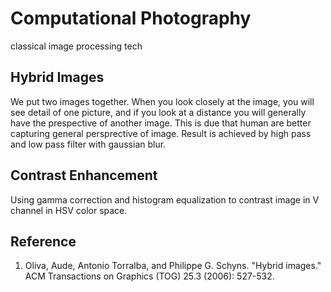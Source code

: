 # Computational Photography

classical image processing tech

## Hybrid Images

We put two images together. When you look closely at the image, you will see detail of one picture, and if you look at a distance you will generally have the prespective of another image. This is due that human are better capturing general persprective of image. Result is achieved by high pass and low pass filter with gaussian blur.

## Contrast Enhancement

Using gamma correction and histogram equalization to contrast image in V channel in HSV color space.

## Reference

1. Oliva, Aude, Antonio Torralba, and Philippe G. Schyns. "Hybrid images." ACM Transactions on Graphics (TOG) 25.3 (2006): 527-532.